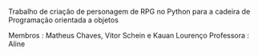 Trabalho de criação de personagem de RPG no Python para a cadeira de Programação orientada a objetos

Membros : Matheus Chaves, Vitor Schein e Kauan Lourenço
Professora : Aline
